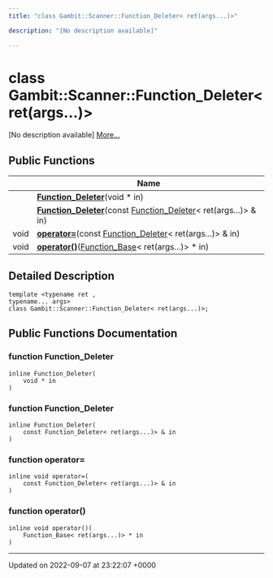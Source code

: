 ```yaml
---
title: "class Gambit::Scanner::Function_Deleter< ret(args...)>"

description: "[No description available]"

---
```


# class Gambit::Scanner::Function_Deleter< ret(args...)>



[No description available] [More...](#detailed-description)

## Public Functions

|                | Name           |
| -------------- | -------------- |
| | **[Function_Deleter](/documentation/code/classes/classgambit_1_1scanner_1_1function__deleter_3_01ret_07args_8_8_8_08_4/#function-function-deleter)**(void * in) |
| | **[Function_Deleter](/documentation/code/classes/classgambit_1_1scanner_1_1function__deleter_3_01ret_07args_8_8_8_08_4/#function-function-deleter)**(const [Function_Deleter](/documentation/code/classes/classgambit_1_1scanner_1_1function__deleter/)< ret(args...)> & in) |
| void | **[operator=](/documentation/code/classes/classgambit_1_1scanner_1_1function__deleter_3_01ret_07args_8_8_8_08_4/#function-operator)**(const [Function_Deleter](/documentation/code/classes/classgambit_1_1scanner_1_1function__deleter/)< ret(args...)> & in) |
| void | **[operator()](/documentation/code/classes/classgambit_1_1scanner_1_1function__deleter_3_01ret_07args_8_8_8_08_4/#function-operator)**([Function_Base](/documentation/code/classes/classgambit_1_1scanner_1_1function__base/)< ret(args...)> * in) |

## Detailed Description

```
template <typename ret ,
typename... args>
class Gambit::Scanner::Function_Deleter< ret(args...)>;
```

## Public Functions Documentation

### function Function_Deleter

```
inline Function_Deleter(
    void * in
)
```


### function Function_Deleter

```
inline Function_Deleter(
    const Function_Deleter< ret(args...)> & in
)
```


### function operator=

```
inline void operator=(
    const Function_Deleter< ret(args...)> & in
)
```


### function operator()

```
inline void operator()(
    Function_Base< ret(args...)> * in
)
```


-------------------------------

Updated on 2022-09-07 at 23:22:07 +0000